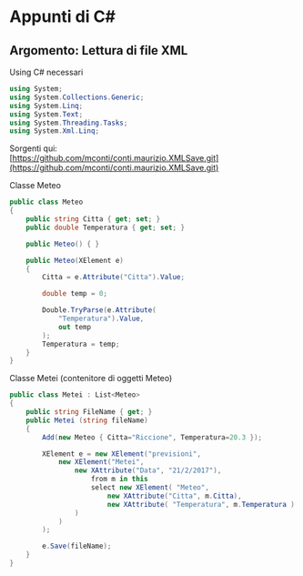 # Appunti di C\#

## Argomento: Lettura di file XML

Using C\# necessari

```csharp
using System;
using System.Collections.Generic;
using System.Linq;
using System.Text;
using System.Threading.Tasks;
using System.Xml.Linq;
```

Sorgenti qui:  
[https://github.com/mconti/conti.maurizio.XMLSave.git](https://github.com/mconti/conti.maurizio.XMLSave.git)

Classe Meteo

```csharp
public class Meteo
{
    public string Citta { get; set; }
    public double Temperatura { get; set; }

    public Meteo() { }

    public Meteo(XElement e)
    {
        Citta = e.Attribute("Citta").Value;

        double temp = 0;

        Double.TryParse(e.Attribute(
            "Temperatura").Value,
            out temp
        );
        Temperatura = temp;
    }
}
```

Classe Metei \(contenitore di oggetti Meteo\)

```csharp
public class Metei : List<Meteo>
{
    public string FileName { get; }
    public Metei (string fileName)
    {
        Add(new Meteo { Citta="Riccione", Temperatura=20.3 });

        XElement e = new XElement("previsioni",
            new XElement("Metei",
                new XAttribute("Data", "21/2/2017"),
                    from m in this
                    select new XElement( "Meteo", 
                        new XAttribute("Citta", m.Citta),
                        new XAttribute( "Temperatura", m.Temperatura )
                )
            )
        );

        e.Save(fileName);
    }
}
```

